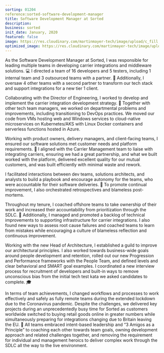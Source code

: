 ```yaml
---
sorting: 01204
reference:sorted-software-development-manager
title: Software Development Manager at Sorted
description:
business: sorted
init_date: January, 2020
featured: false
image: https://res.cloudinary.com/martinmayer-tech/image/upload/c_fill,h_400,w_760/v1656643822/2019-06-10_12.46.28_d6fha8.jpg
optimized_image: https://res.cloudinary.com/martinmayer-tech/image/upload/c_fill,h_200,w_380/v1656643822/2019-06-10_12.46.28_d6fha8.jpg
---
```

As the Software Development Manager at Sorted, I was responsible for leading multiple teams in developing carrier integrations and middleware solutions. 💻 I directed a team of 16 developers and 5 testers, including 1 internal team and 3 outsourced teams with a partner. 🤝 Additionally, I oversaw 4 other teams with a second partner to transform our tech stack and support integrations for a new tier 1 client.

Collaborating with the Director of Engineering, I worked to develop and implement the carrier integration development strategy. 🤝 Together with other tech team managers, we worked on departmental problems and improvements, including transitioning to DevOps practices. We moved our code from VMs hosting web and Windows services to cloud-native microservices on Kubernetes/AKS with Linux Docker containers and serverless functions hosted in Azure.

Working with product owners, delivery managers, and client-facing teams, I ensured our software solutions met customer needs and platform requirements. 👥 I aligned with the Carrier Management team to liaise with integrating carriers, ensuring we had a great partnership, and what we built worked with the platform, delivered excellent quality for our mutual customers, and was built efficiently with minimal waste and rework.

I facilitated interactions between dev teams, solutions architects, and analysts to build a playbook and encourage autonomy for the teams, who were accountable for their software deliveries. 🤝 To promote continual improvement, I also orchestrated retrospectives and blameless post-mortems.

Throughout my tenure, I coached offshore teams to take ownership of their work and increased their accountability from prioritization through the SDLC. 🚀 Additionally, I managed and promoted a backlog of technical improvements to supporting infrastructure for carrier integrations. I also found new ways to assess root cause failures and coached teams to learn from mistakes while encouraging a culture of blameless reflection and continuous improvement.

Working with the new Head of Architecture, I established a guild to improve our architectural principles. I also worked towards business-wide goals around people development and retention, rolled out our new Progression and Performance frameworks with the People Team, and defined levels and clear behavioral and SMART goal examples. I coordinated a new interview process for recruitment of developers and built-in ways to remove unconscious bias from the initial tech test kata we asked candidates to complete. 🎓

In terms of team achievements, I changed workflows and processes to work effectively and safely as fully remote teams during the extended lockdown due to the Coronavirus pandemic. Despite the challenges, we delivered key projects during an unprecedentedly busy time for Sorted as customers worldwide switched to buying retail goods online in greater numbers while simultaneously preparing for integrations changing due to Britain leaving the EU. 🙌 All teams embraced intent-based leadership and “3 Amigos as a Principle” to coaching each other towards team goals, owning development approach and related challenges together, and removing the requirement for individual and management heroics to deliver complex work through the SDLC all the way to the live environment.
